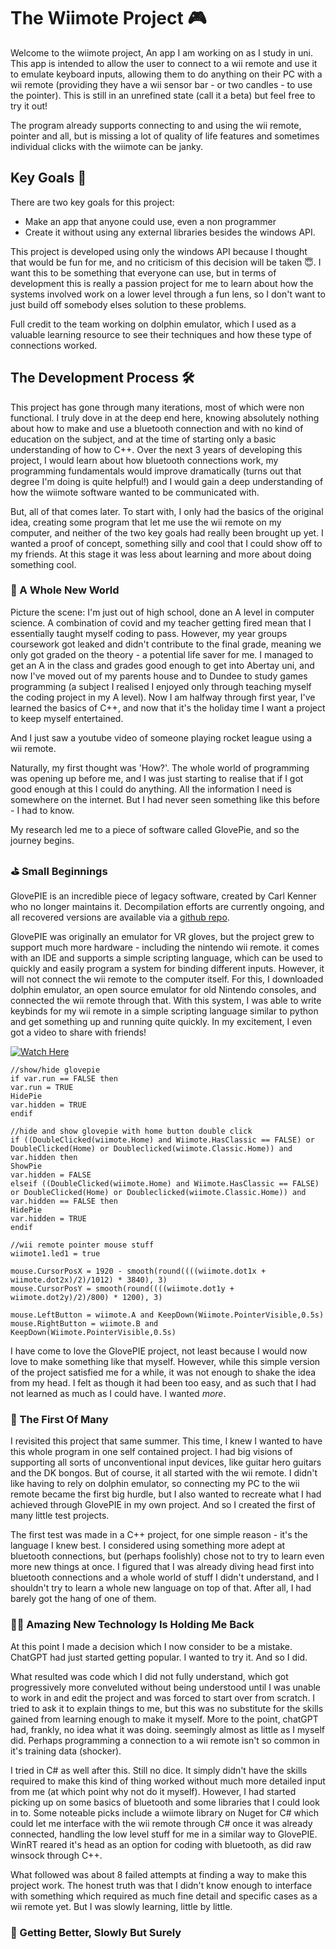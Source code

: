 # The Wiimote Project 🎮
Welcome to the wiimote project, An app I am working on as I study in uni. This app is intended to allow the user to connect to a wii remote and 
use it to emulate keyboard inputs, allowing them to do anything on their PC with a wii remote (providing they have a wii sensor bar - or two 
candles - to use the pointer). This is still in an unrefined state (call it a beta) but feel free to try it out! 

The program already supports connecting to and using the wii remote, pointer and all, but is missing a lot of quality of life features and 
sometimes individual clicks with the wiimote can be janky.

## Key Goals 📒
There are two key goals for this project: 
- Make an app that anyone could use, even a non programmer
- Create it without using any external libraries besides the windows API.

This project is developed using only the windows API because I thought that would be fun for me, and no criticism of this decision will be taken
😇. I want this to be something that everyone can use, but in terms of development this is really a passion project for me to learn about how
the systems involved work on a lower level through a fun lens, so I don't want to just build off somebody elses solution to these problems. 

Full credit to the team working on dolphin emulator, which I used as a valuable learning resource to see their techniques and how these type of 
connections worked. 

## The Development Process 🛠
This project has gone through many iterations, most of which were non functional. I truly dove in at the deep end here, knowing absolutely nothing
about how to make and use a bluetooth connection and with no kind of education on the subject, and at the time of starting only a basic understanding
of how to C++. Over the next 3 years of developing this project, I would learn about how bluetooth connections work, my programming fundamentals 
would improve dramatically (turns out that degree I'm doing is quite helpful!) and I would gain a deep understanding of how the wiimote software
wanted to be communicated with.

But, all of that comes later. To start with, I only had the basics of the original idea, creating some program that let me use the wii remote on my
computer, and neither of the two key goals had really been brought up yet. I wanted a proof of concept, something silly and cool that I could 
show off to my friends. At this stage it was less about learning and more about doing something cool.

### 🧞 A Whole New World
Picture the scene: I'm just out of high school, done an A level in computer science. A combination of covid and my teacher getting fired mean that 
I essentially taught myself coding to pass. However, my year groups coursework got leaked and didn't contribute to the final grade, meaning we
only got graded on the theory - a potential life saver for me. I managed to get an A in the class and grades good enough to get into Abertay uni,
and now I've moved out of my parents house and to Dundee to study games programming (a subject I realised I enjoyed only through teaching myself
the coding project in my A level). Now I am halfway through first year, I've learned the basics of C++, and now that it's the holiday time I want
a project to keep myself entertained. 

And I just saw a youtube video of someone playing rocket league using a wii remote.

Naturally, my first thought was 'How?'. The whole world of programming was opening up before me, and I was just starting to realise that if I got
good enough at this I could do anything. All the information I need is somewhere on the internet. But I had never seen something like this
before - I had to know. 

My research led me to a piece of software called GlovePie, and so the journey begins.

### ⛳ Small Beginnings
GlovePIE is an incredible piece of legacy software, created by Carl Kenner who no longer maintains it. Decompilation efforts are currently ongoing,
and all recovered versions are available via a [github repo](https://github.com/GlovePIEPreservation/GlovePIE?tab=readme-ov-file#glovepie-preservation). 

GlovePIE was originally an emulator for VR gloves, but the project grew to support much more hardware - including the nintendo wii remote. it comes
with an IDE and supports a simple scripting language, which can be used to quickly and easily program a system for binding different inputs. 
However, it will not connect the wii remote to the computer itself. For this, I downloaded dolphin emulator, an open source emulator for old
Nintendo consoles, and connected the wii remote through that. With this system, I was able to write keybinds for my wii remote in a simple scripting 
language similar to python and get something up and running quite quickly. In my excitement, I even got a video to share with friends!

[![Watch Here](https://img.youtube.com/vi/BgOgzSvBRzw/0.jpg)](https://www.youtube.com/watch?v=BgOgzSvBRzw&feature=youtu.be "Watch Here!")

    //show/hide glovepie
    if var.run == FALSE then
    var.run = TRUE
    HidePie
    var.hidden = TRUE
    endif
  
    //hide and show glovepie with home button double click
    if ((DoubleClicked(wiimote.Home) and Wiimote.HasClassic == FALSE) or DoubleClicked(Home) or Doubleclicked(wiimote.Classic.Home)) and var.hidden then
    ShowPie
    var.hidden = FALSE
    elseif ((DoubleClicked(wiimote.Home) and Wiimote.HasClassic == FALSE) or DoubleClicked(Home) or Doubleclicked(wiimote.Classic.Home)) and var.hidden == FALSE then
    HidePie
    var.hidden = TRUE
    endif
  
    //wii remote pointer mouse stuff
    wiimote1.led1 = true
  
    mouse.CursorPosX = 1920 - smooth(round((((wiimote.dot1x + wiimote.dot2x)/2)/1012) * 3840), 3)
    mouse.CursorPosY = smooth(round((((wiimote.dot1y + wiimote.dot2y)/2)/800) * 1200), 3)
  
    mouse.LeftButton = wiimote.A and KeepDown(Wiimote.PointerVisible,0.5s)
    mouse.RightButton = wiimote.B and KeepDown(Wiimote.PointerVisible,0.5s)

I have come to love the GlovePIE project, not least because I would now love to make something like that myself. However, while this simple version of
the project satisfied me for a while, it was not enough to shake the idea from my head. I felt as though it had been too easy, and as such that I had
not learned as much as I could have. I wanted *more*.

### 🔂 The First Of Many
I revisited this project that same summer. This time, I knew I wanted to have this whole program in one self contained project. I had big visions 
of supporting all sorts of unconventional input devices, like guitar hero guitars and the DK bongos. But of course, it all started with the wii
remote. I didn't like having to rely on dolphin emulator, so connecting my PC to the wii remote became the first big hurdle, but I also wanted
to recreate what I had achieved through GlovePIE in my own project. And so I created the first of many little test projects.

The first test was made in a C++ project, for one simple reason - it's the language I knew best. I considered using something more adept at 
bluetooth connections, but (perhaps foolishly) chose not to try to learn even more new things at once. I figured that I was already diving head
first into bluetooth connections and a whole world of stuff I didn't understand, and I shouldn't try to learn a whole new language on top of that.
After all, I had barely got the hang of one of them.

### 👨‍💻 Amazing New Technology Is Holding Me Back
At this point I made a decision which I now consider to be a mistake. ChatGPT had just started getting popular. I wanted to try it. And so I did.

What resulted was code which I did not fully understand, which got progressively more conveluted without being understood until I was unable to work
in and edit the project and was forced to start over from scratch. I tried to ask it to explain things to me, but this was no substitute for the 
skills gained from learning enough to make it myself. More to the point, chatGPT had, frankly, no idea what it was doing. seemingly almost as little 
as I myself did. Perhaps programming a connection to a wii remote isn't so common in it's training data (shocker).

I tried in C# as well after this. Still no dice. It simply didn't have the skills required to make this kind of thing worked without much more 
detailed input from me (at which point why not do it myself). However, I had started picking up on some basics of bluetooth and some libraries that
I could look in to. Some noteable picks include a wiimote library on Nuget for C# which could let me interface with the wii remote through C# once 
it was already connected, handling the low level stuff for me in a similar way to GlovePIE. WinRT reared it's head as an option for coding with
bluetooth, as did raw winsock through C++. 

What followed was about 8 failed attempts at finding a way to make this project work. The honest truth was that I didn't know enough to interface with
something which required as much fine detail and specific cases as a wii remote yet. But I was slowly learning, little by little.

### 🦾 Getting Better, Slowly But Surely






